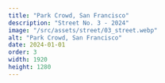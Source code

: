 ```yaml
---
title: "Park Crowd, San Francisco"
description: "Street No. 3 - 2024"
image: "/src/assets/street/03_street.webp"
alt: "Park Crowd, San Francisco"
date: 2024-01-01
order: 3
width: 1920
height: 1280
---
```

